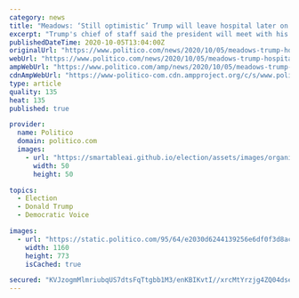 ```yaml
---
category: news
title: "Meadows: ‘Still optimistic’ Trump will leave hospital later on Monday"
excerpt: "Trump's chief of staff said the president will meet with his doctors and nurses on Monday morning to assess his progress."
publishedDateTime: 2020-10-05T13:04:00Z
originalUrl: "https://www.politico.com/news/2020/10/05/meadows-trump-hospital-monday-426394"
webUrl: "https://www.politico.com/news/2020/10/05/meadows-trump-hospital-monday-426394"
ampWebUrl: "https://www.politico.com/amp/news/2020/10/05/meadows-trump-hospital-monday-426394"
cdnAmpWebUrl: "https://www-politico-com.cdn.ampproject.org/c/s/www.politico.com/amp/news/2020/10/05/meadows-trump-hospital-monday-426394"
type: article
quality: 135
heat: 135
published: true

provider:
  name: Politico
  domain: politico.com
  images:
    - url: "https://smartableai.github.io/election/assets/images/organizations/politico.com-50x50.jpg"
      width: 50
      height: 50

topics:
  - Election
  - Donald Trump
  - Democratic Voice

images:
  - url: "https://static.politico.com/95/64/e2030d6244139256e6df0f3d8ac3/ap20278592774995.jpg"
    width: 1160
    height: 773
    isCached: true

secured: "KVJzogmMlmriubqUS7dtsFqTtgbb1M3/enKBIKvtI//xrcMtYrzjg4ZQ04dseQ7zbEHvy1wQ4yKpIOIdcmq3L646e2V1L8D2n4kJNmR4kknvgCDNdMnImp3kSOmTKLclR32kwvlkAUQGYxDqNpkHu0yx8tIYrQvsqvhuaWy0SGH/VCSYImWucI7X+HzU84WOW2O6+7ouMpjcnZOnHgyhsECXobPF/l06HNbHDATaVMD/N4GSWRwTNqHnVG7mZt8E3Ud9b1axZKfoAwJcBj6Oy1F0d4V3Eh0Q7L5mWpo0PupBMl6uBURmk777u8Pd0mFv73BaIJ/vHxEi8R7Eog1Qpsq4X6OMljyOQIWQLBq6mQY=;vVte+p6PJoIhxgatkAJUjA=="
---
```



